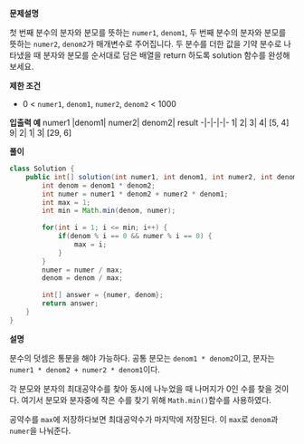 **문제설명**

첫 번째 분수의 분자와 분모를 뜻하는 `numer1`, `denom1`, 두 번째 분수의 분자와 분모를 뜻하는 `numer2`, `denom2`가 매개변수로 주어집니다. 두 분수를 더한 값을 기약 분수로 나타냈을 때 분자와 분모를 순서대로 담은 배열을 return 하도록 solution 함수를 완성해보세요.

**제한 조건**
- 0 < `numer1`, `denom1`, `numer2`, `denom2` < 1000

**입출력 예**
numer1	|denom1|	numer2|	denom2|	result
-|-|-|-|-
1|	2|	3|	4|	[5, 4]
9|	2|	1|	3|	[29, 6]

**풀이**
```java
class Solution {
    public int[] solution(int numer1, int denom1, int numer2, int denom2) {
        int denom = denom1 * denom2;
        int numer = numer1 * denom2 + numer2 * denom1;
        int max = 1;
        int min = Math.min(denom, numer);
        
        for(int i = 1; i <= min; i++) {
            if(denom % i == 0 && numer % i == 0) {
                max = i;
            }
        }
        numer = numer / max;
        denom = denom / max;
        
        int[] answer = {numer, denom};
        return answer;
    }
}
```

**설명**

분수의 덧셈은 통분을 해야 가능하다. 공통 분모는 `denom1 * denom2`이고, 분자는 `numer1 * denom2 + numer2 * denom1`이다.

각 분모와 분자의 최대공약수를 찾아 동시에 나누었을 때 나머지가 0인 수를 찾을 것이다. 여기서 분모와 분자중에 작은 수를 찾기 위해 `Math.min()`함수를 사용하였다. 

공약수를 `max`에 저장하다보면 최대공약수가 마지막에 저장된다. 이 `max`로 `denom`과 `numer`을 나눠준다. 